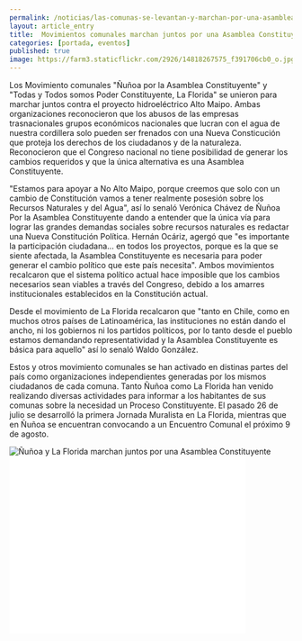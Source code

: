 ```yaml
---
permalink: /noticias/las-comunas-se-levantan-y-marchan-por-una-asamblea-constituyente.html
layout: article_entry
title:  Movimientos comunales marchan juntos por una Asamblea Constituyente.
categories: [portada, eventos]
published: true
image: https://farm3.staticflickr.com/2926/14818267575_f391706cb0_o.jpg
---
```


Los Movimiento comunales "Ñuñoa por la Asamblea Constituyente" y "Todas y Todos somos Poder Constituyente, La Florida" se unieron para marchar juntos contra el proyecto hidroeléctrico Alto Maipo. 
Ambas organizaciones reconocieron que los abusos de las empresas trasnacionales grupos económicos nacionales que lucran con el agua de nuestra cordillera solo pueden ser frenados con una Nueva Consticución que proteja los derechos de los ciudadanos y de la naturaleza. 
Reconocieron que el Congreso nacional no tiene posibilidad de generar los cambios requeridos y que la única alternativa es una Asamblea Constituyente.

"Estamos para apoyar a No Alto Maipo, porque creemos que solo con un cambio de Constitución vamos a tener realmente posesión sobre los Recursos Naturales y del Agua", así lo senaló Verónica Chávez de Ñuñoa Por la Asamblea Constituyente dando a entender que la única vía para lograr las grandes demandas sociales sobre recursos naturales es redactar una Nueva Constitución Política. 
Hernán Ocáriz, agergó que "es importante la participación ciudadana... en todos los proyectos, porque es la que se siente afectada, la Asamblea Constituyente es necesaria para poder generar el cambio político que este país necesita". Ambos movimientos recalcaron que el sistema político actual hace imposible que los cambios necesarios sean viables a través del Congreso, debido a los amarres institucionales establecidos en la Constitución actual.

Desde el movimiento de La Florida recalcaron que "tanto en Chile, como en muchos otros países de Latinoamérica, las instituciones no están dando el ancho, ni los gobiernos ni los partidos políticos, por lo tanto desde el pueblo estamos demandando representatividad y la Asamblea Constituyente es básica para aquello" así lo senaló Waldo González.

Estos y otros movimiento comunales se han activado en distinas partes del país como organizaciones independientes generadas por los mismos ciudadanos de cada comuna. Tanto Ñuñoa como La Florida han venido realizando diversas actividades para informar a los habitantes de sus comunas sobre la necesidad un Proceso Constituyente. El pasado 26 de julio se desarrolló la primera Jornada Muralista en La Florida, mientras que en Ñuñoa se encuentran convocando a un Encuentro Comunal el próximo 9 de agosto.

<img src="https://farm3.staticflickr.com/2926/14818267575_f391706cb0_o.jpg" title="Ñuñoa y La Florida marchan juntos por una Asamblea Constituyente" class="img-responsive">

<iframe width="420" height="315" src="//www.youtube.com/embed/LgjBX9vV5Qs" frameborder="0" allowfullscreen></iframe>
